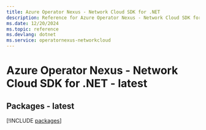 ```yaml
---
title: Azure Operator Nexus - Network Cloud SDK for .NET
description: Reference for Azure Operator Nexus - Network Cloud SDK for .NET
ms.date: 12/20/2024
ms.topic: reference
ms.devlang: dotnet
ms.service: operatornexus-networkcloud
---
```

# Azure Operator Nexus - Network Cloud SDK for .NET - latest
## Packages - latest
[!INCLUDE [packages](operator-nexus---network-cloud-index.md)]